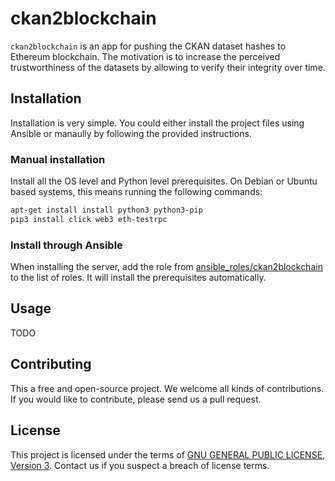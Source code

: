 # ckan2blockchain
`ckan2blockchain` is an app for pushing the CKAN dataset hashes to Ethereum blockchain. The motivation is to increase the perceived trustworthiness of the datasets by allowing to verify their integrity over time.

## Installation
Installation is very simple. You could either install the project files using Ansible or manaully by following the provided instructions.

### Manual installation
Install all the OS level and Python level prerequisites. On Debian or Ubuntu based systems, this means running the following commands:
```sh
apt-get install install python3 python3-pip
pip3 install click web3 eth-testrpc
```

### Install through Ansible
When installing the server, add the role from [ansible_roles/ckan2blockchain](ansible_roles/ckan2blockchain) to the list of roles. It will install the prerequisites automatically.

## Usage
TODO

## Contributing
This a free and open-source project. We welcome all kinds of contributions. If you would like to contribute, please send us a pull request.

## License
This project is licensed under the terms of [GNU GENERAL PUBLIC LICENSE, Version 3](LICENSE). Contact us if you suspect a breach of license terms.
